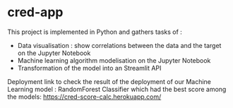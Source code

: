 # cred-app

This project is implemented in Python and gathers tasks of :

- Data visualisation : show correlations between the data and the target on the Jupyter Notebook
- Machine learning algorithm modelisation on the Jupyter Notebook
- Transformation of the model into an Streamlit API

Deployment link to check the result of the deployment of our Machine Learning model : RandomForest Classifier which had the best score among the models:
https://cred-score-calc.herokuapp.com/
